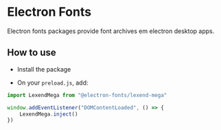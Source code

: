 # Electron Fonts

Electron fonts packages provide font archives em electron desktop apps.

## How to use

* Install the package

* On your `preload.js`, add:

```ts
import LexendMega from "@electron-fonts/lexend-mega"

window.addEventListener("DOMContentLoaded", () => {
    LexendMega.inject()
})
```